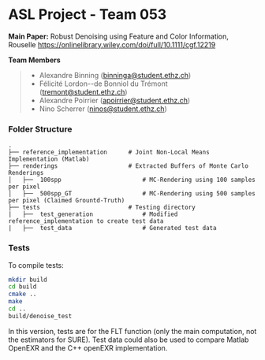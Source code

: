 
# ASL Project - Team 053

**Main Paper:** Robust Denoising using Feature and Color Information, Rouselle 
https://onlinelibrary.wiley.com/doi/full/10.1111/cgf.12219


 **Team Members**
> - Alexandre Binning (binninga@student.ethz.ch)
>  - Félicité Lordon--de Bonniol du Trémont (tremont@student.ethz.ch)
> - Alexandre Poirrier (apoirrier@student.ethz.ch)
> - Nino Scherrer (ninos@student.ethz.ch)
> 



### Folder Structure

    .
    ├── reference_implementation      # Joint Non-Local Means Implementation (Matlab)
    ├── renderings                    # Extracted Buffers of Monte Carlo Renderings
    │   ├──  100spp                       # MC-Rendering using 100 samples per pixel
    │   ├──  500spp_GT                    # MC-Rendering using 500 samples per pixel (Claimed Grountd-Truth)
    ├── tests                         # Testing directory
    |   ├──  test_generation              # Modified reference_implementation to create test data
    |   ├──  test_data                    # Generated test data

### Tests

To compile tests: 
```bash
mkdir build
cd build
cmake ..
make
cd ..
build/denoise_test
```

In this version, tests are for the FLT function (only the main computation, not the estimators for SURE).
Test data could also be used to compare Matlab OpenEXR and the C++ openEXR implementation.
